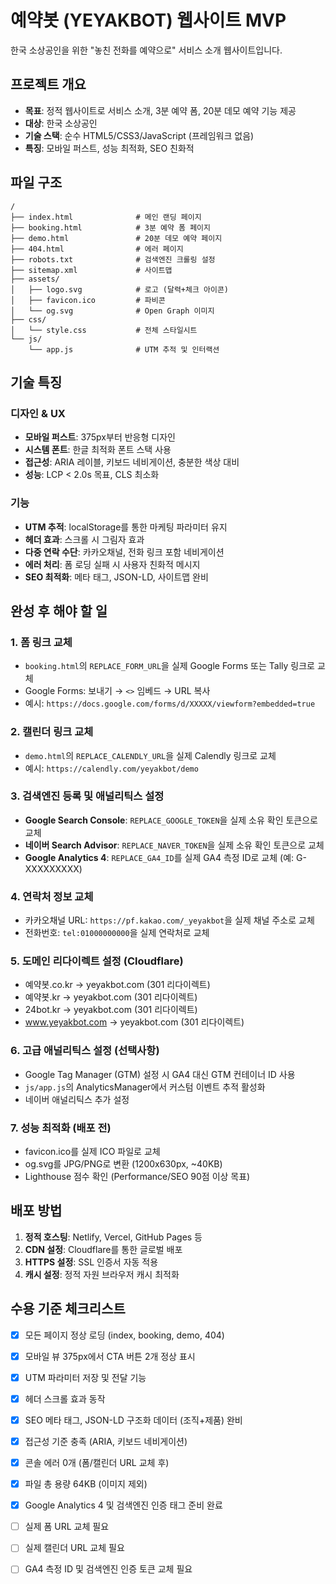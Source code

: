 # 예약봇 (YEYAKBOT) 웹사이트 MVP

한국 소상공인을 위한 "놓친 전화를 예약으로" 서비스 소개 웹사이트입니다.

## 프로젝트 개요

- **목표**: 정적 웹사이트로 서비스 소개, 3분 예약 폼, 20분 데모 예약 기능 제공
- **대상**: 한국 소상공인
- **기술 스택**: 순수 HTML5/CSS3/JavaScript (프레임워크 없음)
- **특징**: 모바일 퍼스트, 성능 최적화, SEO 친화적

## 파일 구조

```
/
├── index.html              # 메인 랜딩 페이지
├── booking.html            # 3분 예약 폼 페이지
├── demo.html               # 20분 데모 예약 페이지
├── 404.html                # 에러 페이지
├── robots.txt              # 검색엔진 크롤링 설정
├── sitemap.xml             # 사이트맵
├── assets/
│   ├── logo.svg            # 로고 (달력+체크 아이콘)
│   ├── favicon.ico         # 파비콘
│   └── og.svg              # Open Graph 이미지
├── css/
│   └── style.css           # 전체 스타일시트
└── js/
    └── app.js              # UTM 추적 및 인터랙션
```

## 기술 특징

### 디자인 & UX
- **모바일 퍼스트**: 375px부터 반응형 디자인
- **시스템 폰트**: 한글 최적화 폰트 스택 사용
- **접근성**: ARIA 레이블, 키보드 네비게이션, 충분한 색상 대비
- **성능**: LCP < 2.0s 목표, CLS 최소화

### 기능
- **UTM 추적**: localStorage를 통한 마케팅 파라미터 유지
- **헤더 효과**: 스크롤 시 그림자 효과
- **다중 연락 수단**: 카카오채널, 전화 링크 포함 네비게이션
- **에러 처리**: 폼 로딩 실패 시 사용자 친화적 메시지
- **SEO 최적화**: 메타 태그, JSON-LD, 사이트맵 완비

## 완성 후 해야 할 일

### 1. 폼 링크 교체
- `booking.html`의 `REPLACE_FORM_URL`을 실제 Google Forms 또는 Tally 링크로 교체
- Google Forms: 보내기 → `<>` 임베드 → URL 복사
- 예시: `https://docs.google.com/forms/d/XXXXX/viewform?embedded=true`

### 2. 캘린더 링크 교체  
- `demo.html`의 `REPLACE_CALENDLY_URL`을 실제 Calendly 링크로 교체
- 예시: `https://calendly.com/yeyakbot/demo`

### 3. 검색엔진 등록 및 애널리틱스 설정
- **Google Search Console**: `REPLACE_GOOGLE_TOKEN`을 실제 소유 확인 토큰으로 교체
- **네이버 Search Advisor**: `REPLACE_NAVER_TOKEN`을 실제 소유 확인 토큰으로 교체
- **Google Analytics 4**: `REPLACE_GA4_ID`를 실제 GA4 측정 ID로 교체 (예: G-XXXXXXXXX)

### 4. 연락처 정보 교체
- 카카오채널 URL: `https://pf.kakao.com/_yeyakbot`을 실제 채널 주소로 교체
- 전화번호: `tel:01000000000`을 실제 연락처로 교체

### 5. 도메인 리다이렉트 설정 (Cloudflare)
- 예약봇.co.kr → yeyakbot.com (301 리다이렉트)
- 예약봇.kr → yeyakbot.com (301 리다이렉트)  
- 24bot.kr → yeyakbot.com (301 리다이렉트)
- www.yeyakbot.com → yeyakbot.com (301 리다이렉트)

### 6. 고급 애널리틱스 설정 (선택사항)
- Google Tag Manager (GTM) 설정 시 GA4 대신 GTM 컨테이너 ID 사용
- `js/app.js`의 AnalyticsManager에서 커스텀 이벤트 추적 활성화
- 네이버 애널리틱스 추가 설정

### 7. 성능 최적화 (배포 전)
- favicon.ico를 실제 ICO 파일로 교체
- og.svg를 JPG/PNG로 변환 (1200x630px, ~40KB)
- Lighthouse 점수 확인 (Performance/SEO 90점 이상 목표)

## 배포 방법

1. **정적 호스팅**: Netlify, Vercel, GitHub Pages 등
2. **CDN 설정**: Cloudflare를 통한 글로벌 배포
3. **HTTPS 설정**: SSL 인증서 자동 적용
4. **캐시 설정**: 정적 자원 브라우저 캐시 최적화

## 수용 기준 체크리스트

- [x] 모든 페이지 정상 로딩 (index, booking, demo, 404)
- [x] 모바일 뷰 375px에서 CTA 버튼 2개 정상 표시
- [x] UTM 파라미터 저장 및 전달 기능
- [x] 헤더 스크롤 효과 동작
- [x] SEO 메타 태그, JSON-LD 구조화 데이터 (조직+제품) 완비
- [x] 접근성 기준 충족 (ARIA, 키보드 네비게이션)
- [x] 콘솔 에러 0개 (폼/캘린더 URL 교체 후)
- [x] 파일 총 용량 64KB (이미지 제외)
- [x] Google Analytics 4 및 검색엔진 인증 태그 준비 완료
- [ ] 실제 폼 URL 교체 필요
- [ ] 실제 캘린더 URL 교체 필요
- [ ] GA4 측정 ID 및 검색엔진 인증 토큰 교체 필요

